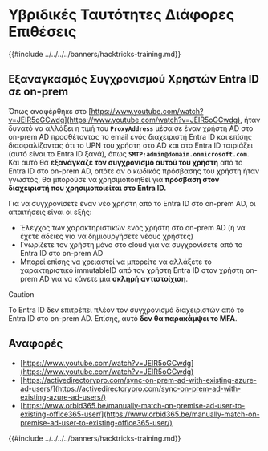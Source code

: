 # Υβριδικές Ταυτότητες Διάφορες Επιθέσεις

{{#include ../../../../banners/hacktricks-training.md}}


## Εξαναγκασμός Συγχρονισμού Χρηστών Entra ID σε on-prem

Όπως αναφέρθηκε στο [https://www.youtube.com/watch?v=JEIR5oGCwdg](https://www.youtube.com/watch?v=JEIR5oGCwdg), ήταν δυνατό να αλλάξει η τιμή του **`ProxyAddress`** μέσα σε έναν χρήστη AD στο on-prem AD προσθέτοντας το email ενός διαχειριστή Entra ID και επίσης διασφαλίζοντας ότι το UPN του χρήστη στο AD και στο Entra ID ταιριάζει (αυτό είναι το Entra ID ξανά), όπως **`SMTP:admin@domain.onmicrosoft.com`**. Και αυτό θα **εξανάγκαζε τον συγχρονισμό αυτού του χρήστη** από το Entra ID στο on-prem AD, οπότε αν ο κωδικός πρόσβασης του χρήστη ήταν γνωστός, θα μπορούσε να χρησιμοποιηθεί για **πρόσβαση στον διαχειριστή που χρησιμοποιείται στο Entra ID.**

Για να συγχρονίσετε έναν νέο χρήστη από το Entra ID στο on-prem AD, οι απαιτήσεις είναι οι εξής:

- Έλεγχος των χαρακτηριστικών ενός χρήστη στο on-prem AD (ή να έχετε άδειες για να δημιουργήσετε νέους χρήστες)
- Γνωρίζετε τον χρήστη μόνο στο cloud για να συγχρονίσετε από το Entra ID στο on-prem AD
- Μπορεί επίσης να χρειαστεί να μπορείτε να αλλάξετε το χαρακτηριστικό immutableID από τον χρήστη Entra ID στον χρήστη on-prem AD για να κάνετε μια **σκληρή αντιστοίχιση**.


> [!CAUTION]
> Το Entra ID δεν επιτρέπει πλέον τον συγχρονισμό διαχειριστών από το Entra ID στο on-prem AD.
> Επίσης, αυτό **δεν θα παρακάμψει το MFA**.



## Αναφορές

- [https://www.youtube.com/watch?v=JEIR5oGCwdg](https://www.youtube.com/watch?v=JEIR5oGCwdg)
- [https://activedirectorypro.com/sync-on-prem-ad-with-existing-azure-ad-users/](https://activedirectorypro.com/sync-on-prem-ad-with-existing-azure-ad-users/)
- [https://www.orbid365.be/manually-match-on-premise-ad-user-to-existing-office365-user/](https://www.orbid365.be/manually-match-on-premise-ad-user-to-existing-office365-user/)

{{#include ../../../../banners/hacktricks-training.md}}
